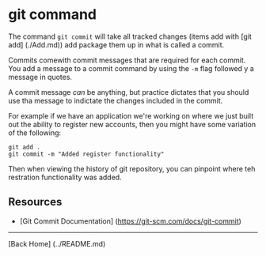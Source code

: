 # git command

The command `git commit` will take all tracked changes (items add with [git add] (./Add.md)) add package them up in what is called a commit.

Commits comewith commit messages that are required for each commit. You add a message to a commit command by using the `-m` flag followed y a message in quotes.

A commit message _can_ be anything, but practice dictates that you should use tha message to indictate the changes included in the commit.

For example if we have an application we're working on where we just built out the ability to register new accounts, then you might have some variation of the following:

```
git add . 
git commit -m "Added register functionality"
```

Then when viewing the history of git repository, you can pinpoint where teh restration functionality was added.

## Resources

- [Git Commit Documentation] (https://git-scm.com/docs/git-commit)

---
[Back Home] (../README.md)